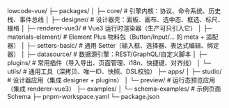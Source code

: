 lowcode-vue/
├─ packages/
│  ├─ core/                 # 引擎内核：协议、命令系统、历史栈、事件总线
│  ├─ designer/             # 设计器壳：面板、画布、选中态、框选、标尺、栅格
│  ├─ renderer-vue3/        # Vue3 运行时渲染器（生产可只引入它）
│  ├─ materials-element/    # Element Plus 物料包（Button/Input/... 的 meta + 适配器）
│  ├─ setters-basic/        # 通用 Setter（输入框、选择器、表达式编辑、绑定器）
│  ├─ datasource/           # 数据源引擎：REST/GraphQL/自定义脚本
│  ├─ plugins/              # 常用插件（导入导出、页面管理、i18n、快捷键、对齐线）
│  └─ utils/                # 通用工具（深拷贝、唯一ID、快照、DSL校验）
├─ apps/
│  ├─ studio/               # 设计器应用（集成 designer + plugins）
│  └─ preview/              # 运行态预览应用（集成 renderer-vue3）
├─ examples/
│  └─ schema-examples/      # 示例页面 Schema
├─ pnpm-workspace.yaml
└─ package.json
